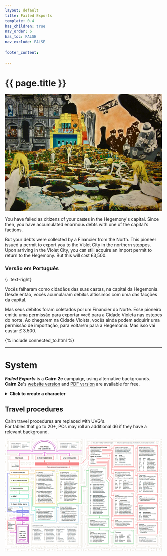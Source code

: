 ```yaml
---
layout: default
title: Failed Exports
template: 0.4
has_children: true
nav_order: 6
has_toc: FALSE
nav_exclude: FALSE

footer_content: 

---
```


# {{ page.title }}

![](../../imgs/gallery/e67928ac699fa366c598382ee730c936.jpg)

You have failed as citizens of your castes in the Hegemony's capital.
Since then, you have accumulated enormous debts with one of the capital's factions.

But your debts were collected by a Financier from the North.
This pioneer issued a permit to export you to the Violet City in the northern steppes.
Upon arriving in the Violet City, you can still acquire an import permit to return to the Hegemony.
But this will cost £3,500.

### Versão em Português
{: .text-right}

Vocês falharam como cidadãos das suas castas, na capital da Hegemonia. Desde então, vocês acumularam débitos altíssimos com uma das facções da capital. 

Mas seus débitos foram coletados por um Financier do Norte. Esse pioneiro emitiu uma permissão para exportar você para a Cidade Violeta nas estepes do norte. Ao chegarem na Cidade Violeta, vocês ainda podem adquirir uma permissão de importação, para voltarem para a Hegemonia. Mas isso vai custar £ 3.500.

{% include connected_to.html %}

---
# System

***Failed Exports*** is a **Cairn 2e** campaign, using alternative backgrounds.  
**Cairn 2e**'s <a href="https://cairnrpg.com/second-edition/" target="_blank">website version</a> and <a href="https://drive.google.com/file/d/1b8mFMxYSdlwrsfwhT0CNalPoW9gdl5uE/view?usp=drivesdk" target="_blank">PDF version</a> are available for free.

<details close markdown="block">
  <summary id="index">
    <b>Click to create a character</b><br> 
  </summary>
---
<div style="height:60vh; width:110%;">
  <iframe
    src="https://null.perchance.org/chargedrpg"
    style="border:none; width:90%; height:100%;"
    allowfullscreen
  ></iframe>
</div>
</details>

## Travel procedures

Cairn travel procedures are replaced with UVG's.  
For tables that go to 20+, PCs may roll an additional d6 if they have a relevant background.

![](../../imgs/Screenshot%202025-05-12%20at%2017.53.24.png)